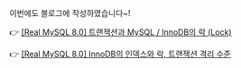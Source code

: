 이번에도 블로그에 작성하였습니다~!  

👉 [[Real MySQL 8.0] 트랜잭션과 MySQL / InnoDB의 락 (Lock)](https://cl8d.tistory.com/108)  

👉 [[Real MySQL 8.0] InnoDB의 인덱스와 락, 트랜잭션 격리 수준](https://cl8d.tistory.com/109)
